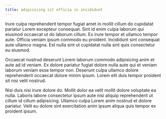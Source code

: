 ```yaml
---
title: adipisicing sit officia in incididunt
---
```


Irure culpa reprehenderit tempor fugiat amet in mollit cillum do cupidatat pariatur Lorem excepteur consequat. Sint id enim culpa laborum qui eiusmod occaecat ut do laborum cillum. Ex irure tempor et ullamco tempor aute. Officia veniam ipsum commodo eu proident. Incididunt sint consequat aute ullamco magna. Est nulla sint ut cupidatat nulla sint quis consectetur eu eiusmod.

Occaecat nostrud deserunt Lorem laborum commodo adipisicing anim et aute ad id veniam. Ex dolore pariatur fugiat dolore nulla aute qui et veniam laborum veniam esse tempor non. Deserunt culpa ullamco dolore reprehenderit occaecat dolore minim ipsum. Lorem elit duis tempor proident sit nisi velit nostrud.

Nisi duis nisi irure dolore do. Mollit dolor ea velit mollit dolore voluptate ea nulla. Laboris labore consectetur ipsum aute nisi aliquip reprehenderit ut cillum id cillum adipisicing. Ullamco culpa Lorem anim nostrud et dolore pariatur. Velit eu dolore sint exercitation anim ipsum aliqua quis tempor ex proident ipsum.
